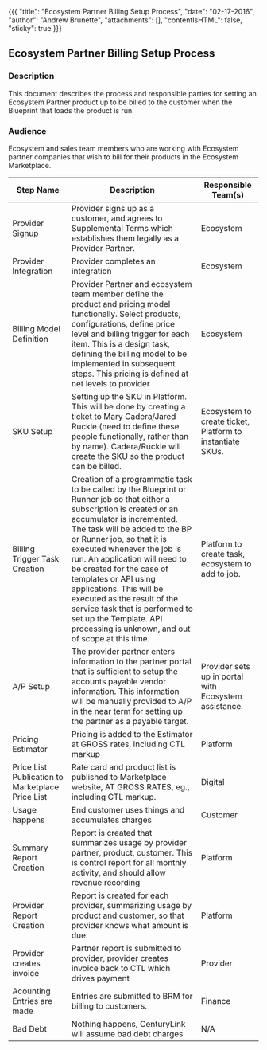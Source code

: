 {{{
  "title": "Ecosystem Partner Billing Setup Process",
  "date": "02-17-2016",
  "author": "Andrew Brunette",
  "attachments": [],
  "contentIsHTML": false,
  "sticky": true
}}}

## Ecosystem Partner Billing Setup Process

### Description
This document describes the process and responsible parties for setting an Ecosystem Partner product up to be billed to the customer when the Blueprint that loads the product is run.

### Audience
Ecosystem and sales team members who are working with Ecosystem partner companies that wish to bill for their products in the Ecosystem Marketplace.

| Step Name | Description | Responsible Team(s) |
| --- | --- | --- |
| Provider Signup | Provider signs up as a customer, and agrees to Supplemental Terms which establishes them legally as a Provider Partner. | Ecosystem |
| Provider Integration | Provider completes an integration | Ecosystem |
| Billing Model Definition | Provider Partner and ecosystem team member define the product and pricing model functionally. Select products, configurations, define price level and billing trigger for each item.  This is a design task, defining the billing model to be implemented in subsequent steps. This pricing is defined at net levels to provider | Ecosystem |
| SKU Setup | Setting up the SKU in Platform.  This will be done by creating a ticket to Mary Cadera/Jared Ruckle (need to define these people functionally, rather than by name).  Cadera/Ruckle will create the SKU so the product can be billed. | Ecosystem to create ticket, Platform to instantiate SKUs. |
| Billing Trigger Task Creation | Creation of a programmatic task to be called by the Blueprint or Runner job so that either a subscription is created or an accumulator is incremented.  The task will be added to the BP or Runner job, so that it is executed whenever the job is run.  An application will need to be created for the case of templates or API using applications.  This will be executed as the result of the service task that is performed to set up the Template.  API processing is unknown, and out of scope at this time.  | Platform to create task, ecosystem to add to job. |
| A/P Setup | The provider partner enters information to the partner portal that is sufficient to setup the accounts payable vendor information.  This information will be manually provided to A/P in the near term for setting up the partner as a payable target.  | Provider sets up in portal with Ecosystem assistance. |
| Pricing Estimator | Pricing is added to the Estimator at GROSS rates, including CTL markup | Platform |
| Price List Publication to Marketplace Price List | Rate card and product list is published to Marketplace website, AT GROSS RATES, eg., including CTL markup. | Digital  |
| Usage happens | End customer uses things and accumulates charges | Customer |
| Summary Report Creation |  Report is created that summarizes usage by provider partner, product, customer.  This is control report for all monthly activity, and should allow revenue recording | Platform |
| Provider Report Creation | Report is created for each provider, summarizing usage by product and customer, so that provider knows what amount is due. | Platform |
| Provider creates invoice | Partner report is submitted to provider, provider creates invoice back to CTL which drives payment | Provider |
| Acounting Entries are made | Entries are submitted to BRM for billing to customers. | Finance |
| Bad Debt | Nothing happens, CenturyLink will assume bad debt charges | N/A |
